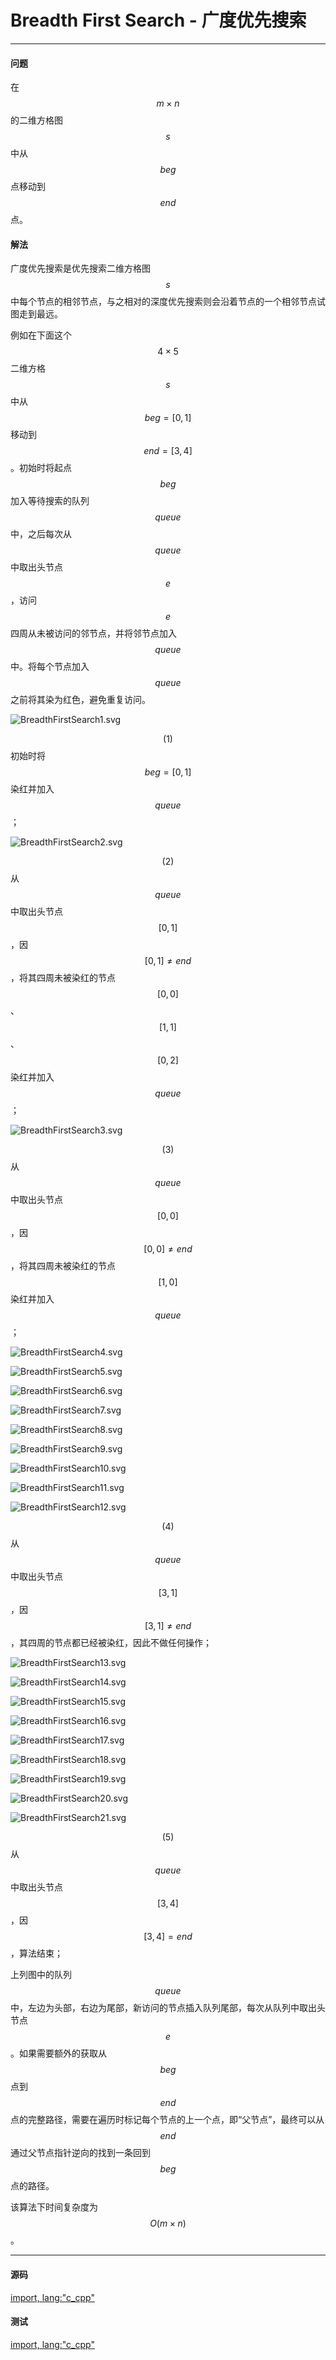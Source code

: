 <script type="text/javascript" src="https://cdnjs.cloudflare.com/ajax/libs/mathjax/2.7.1/MathJax.js?config=TeX-AMS-MML_HTMLorMML"/></script>
<script> gitbook.events.bind("page.change", function() { MathJax.Hub.Queue(["Typeset",MathJax.Hub]); } </script>

# Breadth First Search - 广度优先搜索

--------

#### 问题

在$$ m \times n $$的二维方格图$$ s $$中从$$ beg $$点移动到$$ end $$点。

#### 解法

广度优先搜索是优先搜索二维方格图$$ s $$中每个节点的相邻节点，与之相对的深度优先搜索则会沿着节点的一个相邻节点试图走到最远。

例如在下面这个$$ 4 \times 5 $$二维方格$$ s $$中从$$ beg = [0,1] $$移动到$$ end = [3,4] $$。初始时将起点$$ beg $$加入等待搜索的队列$$ queue $$中，之后每次从$$ queue $$中取出头节点$$ e $$，访问$$ e $$四周从未被访问的邻节点，并将邻节点加入$$ queue $$中。将每个节点加入$$ queue $$之前将其染为红色，避免重复访问。

![BreadthFirstSearch1.svg](../res/BreadthFirstSearch1.svg)

$$ (1) $$初始时将$$ beg = [0,1] $$染红并加入$$ queue $$；

![BreadthFirstSearch2.svg](../res/BreadthFirstSearch2.svg)

$$ (2) $$从$$ queue $$中取出头节点$$ [0,1] $$，因$$ [0,1] \neq end $$，将其四周未被染红的节点$$ [0,0] $$、$$ [1,1] $$、$$ [0,2] $$染红并加入$$ queue $$；

![BreadthFirstSearch3.svg](../res/BreadthFirstSearch3.svg)

$$ (3) $$从$$ queue $$中取出头节点$$ [0,0] $$，因$$ [0,0] \neq end $$，将其四周未被染红的节点$$ [1,0] $$染红并加入$$ queue $$；

![BreadthFirstSearch4.svg](../res/BreadthFirstSearch4.svg)

![BreadthFirstSearch5.svg](../res/BreadthFirstSearch5.svg)

![BreadthFirstSearch6.svg](../res/BreadthFirstSearch6.svg)

![BreadthFirstSearch7.svg](../res/BreadthFirstSearch7.svg)

![BreadthFirstSearch8.svg](../res/BreadthFirstSearch8.svg)

![BreadthFirstSearch9.svg](../res/BreadthFirstSearch9.svg)

![BreadthFirstSearch10.svg](../res/BreadthFirstSearch10.svg)

![BreadthFirstSearch11.svg](../res/BreadthFirstSearch11.svg)

![BreadthFirstSearch12.svg](../res/BreadthFirstSearch12.svg)

$$ (4) $$从$$ queue $$中取出头节点$$ [3,1] $$，因$$ [3,1] \neq end $$，其四周的节点都已经被染红，因此不做任何操作；

![BreadthFirstSearch13.svg](../res/BreadthFirstSearch13.svg)

![BreadthFirstSearch14.svg](../res/BreadthFirstSearch14.svg)

![BreadthFirstSearch15.svg](../res/BreadthFirstSearch15.svg)

![BreadthFirstSearch16.svg](../res/BreadthFirstSearch16.svg)

![BreadthFirstSearch17.svg](../res/BreadthFirstSearch17.svg)

![BreadthFirstSearch18.svg](../res/BreadthFirstSearch18.svg)

![BreadthFirstSearch19.svg](../res/BreadthFirstSearch19.svg)

![BreadthFirstSearch20.svg](../res/BreadthFirstSearch20.svg)

![BreadthFirstSearch21.svg](../res/BreadthFirstSearch21.svg)

$$ (5) $$从$$ queue $$中取出头节点$$ [3,4] $$，因$$ [3,4] = end $$，算法结束；

上列图中的队列$$ queue $$中，左边为头部，右边为尾部，新访问的节点插入队列尾部，每次从队列中取出头节点$$ e $$。如果需要额外的获取从$$ beg $$点到$$ end $$点的完整路径，需要在遍历时标记每个节点的上一个点，即“父节点”，最终可以从$$ end $$通过父节点指针逆向的找到一条回到$$ beg $$点的路径。

该算法下时间复杂度为$$ O(m \times n) $$。

--------

#### 源码

[import, lang:"c_cpp"](../../../src/Search/BreadthFirstSearch.h)

#### 测试

[import, lang:"c_cpp"](../../../src/Search/BreadthFirstSearch.cpp)
